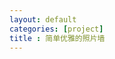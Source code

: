 ```yaml
---
layout: default
categories: [project]
title : 简单优雅的照片墙
---
```

<link href="main.css" rel="stylesheet" type="text/css">


<div class="photowall-container">
</div>
<div class="clearfix"></div>
<script type="text/javascript" src="jquery-ui-1.10.2.custom.js"></script>
<script type="text/javascript">
    /* 定义随机left，top和旋转值 */
    $(document).ready(function(){

        
    
        setTimeout(function(){
            $(".ad-page-footer").hide();
        },10);
        var zindex = 2;
        var w =  tk.min($(window).width(), screen.width, screen.availWidth) - 200;
        var h =  tk.min($(window).height(), screen.height, screen.availHeight) - 200;
        
        if(tk.isMobile.any()){
            w =  w + 150;
            h =  h + 150;
        }
        
        function defineRandom(){
            var randomLeft = Math.floor(w*(Math.random())), /* 图片left值 */
            randomTop =  Math.floor(h*Math.random()) , /* 图片top值 */
            randomRotate = 20 - Math.floor(40*Math.random()); /* 图片旋转角度 */
            return {
                left: randomLeft,
                top: randomTop,
                rotate:randomRotate
            }
        }
        
        
        function draggableNote(){
            $(".photowall-container img").draggable({
                containment: $(".photowall-container"),
                zIndex: 2700,
                start: function(){
                    $(this).css({"transform":"rotate(0deg)","cursor": "crosshair", "transition":"0ms"}); /* 开始拖动图片旋转为0，鼠标样式改变 */
                },
                stop: function(){
                    var _obj = defineRandom();
                    zindex = zindex + 1;
                    $(this).css({"transform":"rotate("+_obj.rotate+"deg)","cursor": "pointer", "z-index":zindex, "transition":"500ms"}); /* 停止拖动，旋转为随机的 */
                }
            });
            
        }
        
        function changeSize(){
            $(".photowall-container img").each(function(i,v){
                var img = $(v);
                if(tk.isMobile.any()){
                    img.css("width","45%");
                }else{
                    img.css("width","15%");
                }
                
            })
        }
        
        function getImageClassIndex(seed){
            return Math.ceil(Math.random()*seed);
        }
        
        function defineSevenDiv($own){
            var _obj = defineRandom();
            $own.css({"transform":"rotate("+_obj.rotate+"deg)"}); /* 设置随机旋转值 */
            $own.animate({left: _obj.left+"px",top: _obj.top+"px"}); /* 随机排布 */
        }
        
        
        function addTag(img){
            var className = "img-" + (getImageClassIndex(6) + 1);
            $(".photowall-container").append("<img class=\"photowall-img "+className+"\" src=\""+img.url+"\">");
            defineSevenDiv($(".photowall-container").find("img:last"));
        }
        
        $.get("photowall_data.json",function(d){
            var c = {}, key;
            for(var i in d){
                key = getImageClassIndex(d.length*3);
                c["_" + key] = key;
            }
            
            for(var i in c){
                var key = c[i];
                if(key < d.length){
                     addTag(d[key]);
                }
               
            }
            
            
            /* 拖动祝福卡片 */
            draggableNote();
            changeSize();
        },"json");
        
    });
</script>
